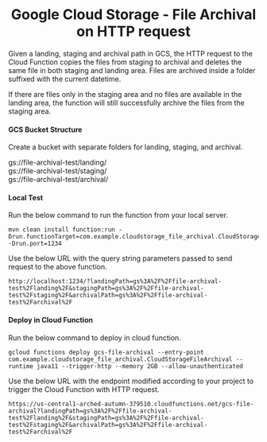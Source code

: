 # <center>Google Cloud Storage - File Archival on HTTP request

Given a landing, staging and archival path in GCS, the HTTP request to the Cloud Function copies the files from staging to archival and deletes the same file in both staging and landing area. Files are archived inside a folder suffixed with the current datetime.

If there are files only in the staging area and no files are available in the landing area, the function will still successfully archive the files from the staging area.

#### GCS Bucket Structure

Create a bucket with separate folders for landing, staging, and archival.

gs://file-archival-test/landing/ \
gs://file-archival-test/staging/ \
gs://file-archival-test/archival/

#### Local Test

Run the below command to run the function from your local server.

```shell
mvn clean install function:run -Drun.functionTarget=com.example.cloudstorage_file_archival.CloudStorageFileArchival -Drun.port=1234
```

Use the below URL with the query string parameters passed to send request to the above function.

```
http://localhost:1234/?landingPath=gs%3A%2F%2Ffile-archival-test%2Flanding%2F&stagingPath=gs%3A%2F%2Ffile-archival-test%2Fstaging%2F&archivalPath=gs%3A%2F%2Ffile-archival-test%2Farchival%2F
```

#### Deploy in Cloud Function

Run the below command to deploy in cloud function.

```shell
gcloud functions deploy gcs-file-archival --entry-point com.example.cloudstorage_file_archival.CloudStorageFileArchival --runtime java11 --trigger-http --memory 2GB --allow-unauthenticated
```

Use the below URL with the endpoint modified according to your project to trigger the Cloud Function with HTTP request.

```
https://us-central1-arched-autumn-379510.cloudfunctions.net/gcs-file-archival?landingPath=gs%3A%2F%2Ffile-archival-test%2Flanding%2F&stagingPath=gs%3A%2F%2Ffile-archival-test%2Fstaging%2F&archivalPath=gs%3A%2F%2Ffile-archival-test%2Farchival%2F
```
